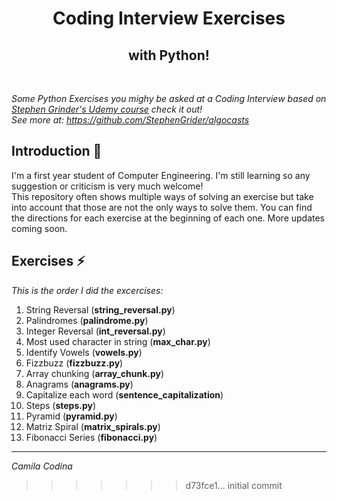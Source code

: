 <h1 align="center">Coding Interview Exercises</h1>
<h2 align="center">with Python!</h2><br>


_Some Python Exercises you mighy be asked at a Coding Interview based on <a href="https://ibm-learning.udemy.com/course/coding-interview-bootcamp-algorithms-and-data-structure">Stephen Grinder's Udemy course</a> check it out!_<br>
_See more at: https://github.com/StephenGrider/algocasts_

## Introduction 🌸

I'm a first year student of Computer Engineering. I'm still learning so any suggestion or criticism is very much welcome! <br>
This repository often shows multiple ways of solving an exercise but take into account that those are not the only ways to solve them. You can find the directions for each exercise at the beginning of each one. More updates coming soon.

## Exercises ⚡️
_This is the order I did the excercises:_

1. String Reversal (**string_reversal.py**)
2. Palindromes (**palindrome.py**)
3. Integer Reversal (**int_reversal.py**)
4. Most used character in string (**max_char.py**)
5. Identify Vowels (**vowels.py**)
6. Fizzbuzz (**fizzbuzz.py**)
7. Array chunking (**array_chunk.py**)
8. Anagrams (**anagrams.py**)
9. Capitalize each word (**sentence_capitalization**)
10. Steps (**steps.py**)
11. Pyramid (**pyramid.py**)
12. Matriz Spiral (**matrix_spirals.py**)
13. Fibonacci Series (**fibonacci.py**)

---

_Camila Codina_
>>>>>>> d73fce1... initial commit
